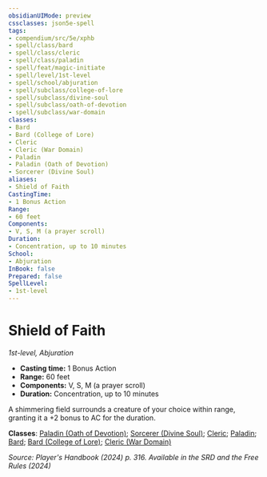 ```yaml
---
obsidianUIMode: preview
cssclasses: json5e-spell
tags:
- compendium/src/5e/xphb
- spell/class/bard
- spell/class/cleric
- spell/class/paladin
- spell/feat/magic-initiate
- spell/level/1st-level
- spell/school/abjuration
- spell/subclass/college-of-lore
- spell/subclass/divine-soul
- spell/subclass/oath-of-devotion
- spell/subclass/war-domain
classes:
- Bard
- Bard (College of Lore)
- Cleric
- Cleric (War Domain)
- Paladin
- Paladin (Oath of Devotion)
- Sorcerer (Divine Soul)
aliases:
- Shield of Faith
CastingTime: 
- 1 Bonus Action
Range:
- 60 feet
Components:
- V, S, M (a prayer scroll)
Duration:
- Concentration, up to 10 minutes
School:
- Abjuration
InBook: false
Prepared: false
SpellLevel:
- 1st-level
---
```

# Shield of Faith
*1st-level, Abjuration*  


- **Casting time:** 1 Bonus Action
- **Range:** 60 feet
- **Components:** V, S, M (a prayer scroll)
- **Duration:** Concentration, up to 10 minutes

A shimmering field surrounds a creature of your choice within range, granting it a +2 bonus to AC for the duration.

**Classes**: [Paladin (Oath of Devotion)](/3-Mechanics/CLI/lists/list-spells-classes-oath-of-devotion-xphb.md "subclass=XPHB;class=XPHB"); [Sorcerer (Divine Soul)](/3-Mechanics/CLI/lists/list-spells-classes-divine-soul-xge.md "subclass=XGE;class=XPHB"); [Cleric](/3-Mechanics/CLI/lists/list-spells-classes-cleric.md); [Paladin](/3-Mechanics/CLI/lists/list-spells-classes-paladin.md); [Bard](/3-Mechanics/CLI/lists/list-spells-classes-bard.md); [Bard (College of Lore)](/3-Mechanics/CLI/lists/list-spells-classes-college-of-lore-xphb.md "subclass=XPHB;class=XPHB"); [Cleric (War Domain)](/3-Mechanics/CLI/lists/list-spells-classes-war-domain-xphb.md "subclass=XPHB;class=XPHB")

*Source: Player's Handbook (2024) p. 316. Available in the <span title='Systems Reference Document (5.2)'>SRD</span> and the Free Rules (2024)*